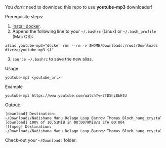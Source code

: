 You _don't_ need to download this repo to use **youtube-mp3** downloader!

Prerequisite steps:

1. [Install docker](https://gist.github.com/dizcza/264e3a793d81d23439c1a709eb46f11e).
2. Append the following line to your `~/.bashrc` (Linux) or `~/.bash_profile` (Mac OS):

`alias youtube-mp3="docker run --rm -v $HOME/Downloads:/root/Downloads dizcza/youtube-mp3 $1"`

3. `source ~/.bashrc` to save the new alias.

Usage

`youtube-mp3 <youtube_url>`

Example

`youtube-mp3 https://www.youtube.com/watch?v=7fD5hz8bHtU`

Output:

```
[download] Destination: ~/Downloads/Nadishana_Manu_Delago_Loup_Barrow_Thomas_Bloch_hang_crystal_organ_LOCUS_SOLUS_Orchestra.webm
[download] 100% of 10.51MiB in 00:0079MiB/s ETA 00:004
[ffmpeg] Destination: ~/Downloads/Nadishana_Manu_Delago_Loup_Barrow_Thomas_Bloch_hang_crystal_organ_LOCUS_SOLUS_Orchestra.mp3
```

Check-out your `~/Downloads` folder.
